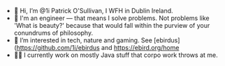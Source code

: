 - 👋 Hi, I’m @1i Patrick O'Sullivan, I WFH in Dublin Ireland.
- 🔧 I'm an engineer — that means I solve problems. Not problems like 'What is beauty?' because that would fall within the purview of your conundrums of philosophy.
- 👀 I’m interested in tech, nature and gaming. See [ebirdus](https://github.com/1i/ebirdus and https://ebird.org/home
- 🧑‍💼 I currently work on mostly Java stuff that corpo work throws at me.
